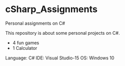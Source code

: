 # cSharp_Assignments
Personal assignments on C#


This repository is about some personal projects on C#.
- 4 fun games 
- 1 Calculator 

Language: C#
IDE: Visual Studio-15
OS: Windows 10
